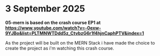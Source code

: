 # 3 September 2025

**05-mern is based on the crash course EP1 at https://www.youtube.com/watch?v=-0exw-9YJBo&list=PLTMNWTDdd5z_CtvbzG6r1f4hjnCaphPTV&index=1**

As the project will be built on the MERN Stack i have made the choice to create the project as i'm watching this crash course. 